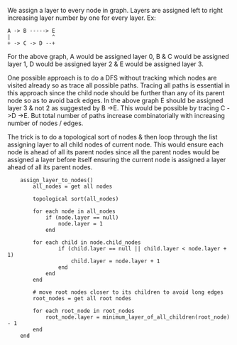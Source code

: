 We assign a layer to every node in graph. Layers are assigned left to right increasing layer
number by one for every layer. Ex:

    A -> B -----> E
    |             ^
    + -> C -> D --+

For the above graph, A would be assigned layer 0, B & C would be assigned layer 1, D would be assigned layer 2 & E would be assigned layer 3.

One possible approach is to do a DFS without tracking which nodes are visited already so as trace all possible paths. Tracing all paths is essential in this approach since the child node should be further than any of its parent node so as to avoid back edges. In the above graph E should be assigned layer 3 & not 2 as suggested by B ->E. This would be possible by tracing C ->D ->E. But total number of paths increase combinatorially with increasing number of nodes / edges.

The trick is to do a topological sort of nodes & then loop through the list assigning layer to all child nodes of current node. This would ensure each node is ahead of all its parent nodes since all the parent nodes would be assigned a layer before itself ensuring the current node is assigned a layer ahead of all its parent nodes.

```
    assign_layer_to_nodes()
        all_nodes = get all nodes
        
        topological sort(all_nodes)

        for each node in all_nodes
            if (node.layer == null)
                node.layer = 1
            end
            
	    for each child in node.child_nodes
                if (child.layer == null || child.layer < node.layer + 1)
                    child.layer = node.layer + 1
                end
            end
        end
        
        # move root nodes closer to its children to avoid long edges
        root_nodes = get all root nodes
        
        for each root_node in root_nodes
            root_node.layer = minimum_layer_of_all_children(root_node) - 1
        end
    end
```
